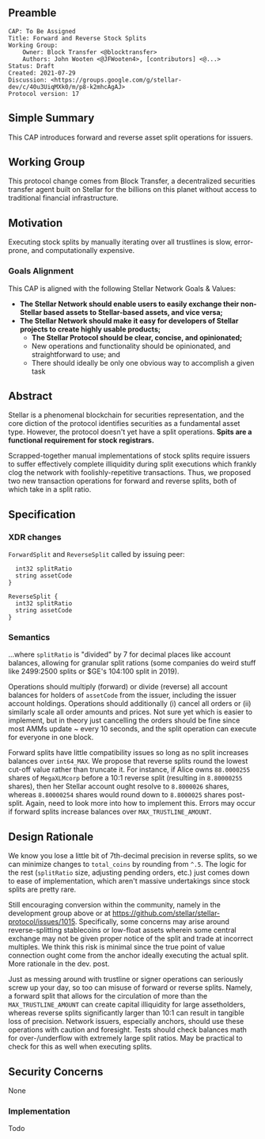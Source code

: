## Preamble

```
CAP: To Be Assigned
Title: Forward and Reverse Stock Splits
Working Group:
    Owner: Block Transfer <@blocktransfer>
    Authors: John Wooten <@JFWooten4>, [contributors] <@...>
Status: Draft
Created: 2021-07-29
Discussion: <https://groups.google.com/g/stellar-dev/c/40u3UiqMXk0/m/p8-k2mhcAgAJ>
Protocol version: 17
```

## Simple Summary
This CAP introduces forward and reverse asset split operations for issuers.

## Working Group
This protocol change comes from Block Transfer, a decentralized securities transfer agent built on Stellar for the billions on this planet without access to traditional financial infrastructure.

## Motivation
Executing stock splits by manually iterating over all trustlines is slow, error-prone, and computationally expensive.

### Goals Alignment
This CAP is aligned with the following Stellar Network Goals & Values:
* **The Stellar Network should enable users to easily exchange their non-Stellar based assets to Stellar-based assets, and vice versa;**
* **The Stellar Network should make it easy for developers of Stellar projects to create highly usable products;**
  * **The Stellar Protocol should be clear, concise, and opinionated;**
  * New operations and functionality should be opinionated, and straightforward to use; and
  * There should ideally be only one obvious way to accomplish a given task

## Abstract
Stellar is a phenomenal blockchain for securities representation, and the core diction of the protocol identifies securities as a fundamental asset type. However, the protocol doesn't yet have a split operations. **Spits are a functional requirement for stock registrars.**

Scrapped-together manual implementations of stock splits require issuers to suffer effectively complete illiquidity during split executions which frankly clog the network with foolishly-repetitive transactions. Thus, we proposed two new transaction operations for forward and reverse splits, both of which take in a split ratio.

## Specification

### XDR changes

`ForwardSplit` and `ReverseSplit` called by issuing peer:

```ForwardSplit {
  int32 splitRatio
  string assetCode
}

ReverseSplit {
  int32 splitRatio
  string assetCode
}
```

### Semantics

...where `splitRatio` is "divided" by 7 for decimal places like account balances, allowing for granular split rations (some companies do weird stuff like 2499:2500 splits or $GE's 104:100 split in 2019).

Operations should multiply (forward) or divide (reverse) all account balances for holders of `assetCode` from the issuer, including the issuer account holdings. Operations should additionally (i) cancel all orders or (ii) similarly scale all order amounts and prices. Not sure yet which is easier to implement, but in theory just cancelling the orders should be fine since most AMMs update ~ every 10 seconds, and the split operation can execute for everyone in one block.

Forward splits have little compatibility issues so long as no split increases balances over `int64_MAX`. We propose that reverse splits round the lowest cut-off value rather than truncate it. For instance, if Alice owns `88.0000255` shares of `MegaXLMcorp` before a 10:1 reverse split (resulting in `8.80000255` shares), then her Stellar account ought resolve to `8.8000026` shares, whereas `8.80000254` shares would round down to `8.8000025` shares post-split. Again, need to look more into how to implement this. Errors may occur if forward splits increase balances over `MAX_TRUSTLINE_AMOUNT`.

## Design Rationale
We know you lose a little bit of 7th-decimal precision in reverse splits, so we can minimize changes to `total_coins` by rounding from `^.5`. The logic for the rest (`splitRatio` size, adjusting pending orders, etc.) just comes down to ease of implementation, which aren't massive undertakings since stock splits are pretty rare.

Still encouraging conversion within the community, namely in the development group above or at https://github.com/stellar/stellar-protocol/issues/1015. Specifically, some concerns may arise around reverse-splitting stablecoins or low-float assets wherein some central exchange may not be given proper notice of the split and trade at incorrect multiples. We think this risk is minimal since the true point of value connection ought come from the anchor ideally executing the actual split. More rationale in the dev. post.

Just as messing around with trustline or signer operations can seriously screw up your day, so too can misuse of forward or reverse splits. Namely, a forward split that allows for the circulation of more than the `MAX_TRUSTLINE_AMOUNT` can create capital illiquidity for large assetholders, whereas reverse splits significantly larger than 10:1 can result in tangible loss of precision. Network issuers, especially anchors, should use these operations with caution and foresight. Tests should check balances math for over-/underflow with extremely large split ratios. May be practical to check for this as well when executing splits.


## Security Concerns
None

### Implementation
Todo
